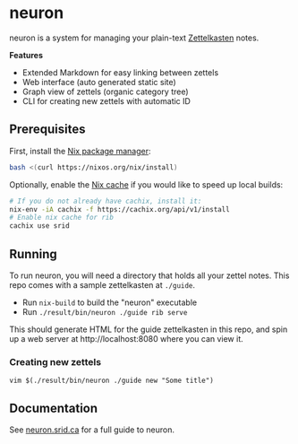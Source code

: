 # neuron

neuron is a system for managing your plain-text [Zettelkasten](https://neuron.srid.ca/2011401.html) notes. 

**Features**

- Extended Markdown for easy linking between zettels
- Web interface (auto generated static site)
- Graph view of zettels (organic category tree)
- CLI for creating new zettels with automatic ID

## Prerequisites

First, install the [Nix package manager](https://nixos.org/nix/):

``` bash
bash <(curl https://nixos.org/nix/install)
```

Optionally, enable the [Nix cache](https://srid.cachix.org/) if you would like to speed up local builds:

``` bash
# If you do not already have cachix, install it:
nix-env -iA cachix -f https://cachix.org/api/v1/install
# Enable nix cache for rib
cachix use srid
```

## Running

To run neuron, you will need a directory that holds all your zettel notes. This repo comes with a sample zettelkasten at `./guide`.

- Run `nix-build` to build the "neuron" executable
- Run `./result/bin/neuron ./guide rib serve`

This should generate HTML for the guide zettelkasten in this repo, and spin up a web server at http://localhost:8080 where you can view it.

### Creating new zettels

```
vim $(./result/bin/neuron ./guide new "Some title")
```

## Documentation

See [neuron.srid.ca](https://neuron.srid.ca/) for a full guide to neuron.
